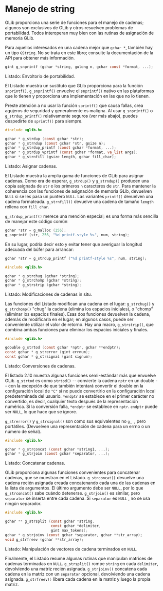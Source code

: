 # Manejo de string

GLib proporciona una serie de funciones para el manejo de cadenas; algunos son exclusivos de GLib y otros resuelven problemas de portabilidad. Todos interoperan muy bien con las rutinas de asignación de memoria GLib.

Para aquellos interesados en una cadena mejor que `gchar *`, también hay un tipo `GString`. No se trata en este libro; consulte la documentación de la API para obtener más información.

<a id="glib-strext"></a>

```c
gint g_snprintf (gchar *string, gulong n, gchar const *format, ...);
```

<div class="caption">

<p><span class="glib-strext">Listado</span>: Envoltorio de portabilidad.</p>

</div>

El <span class="glib-strext">Listado</span> muestra un sustituto que GLib proporciona para la función `snprintf()`. `g_snprintf()` envuelve el `snprintf()` nativo en las plataformas que lo tienen y proporciona una implementación en las que no lo tienen.

Preste atención a no usar la función `sprintf()` que causa fallas, crea agujeros de seguridad y generalmente es maligna. Al usar `g_snprintf()` o `g_strdup_printf()` relativamente seguros (ver más abajo), puedes despedirte de `sprintf()` para siempre.

<a id="glib-strdup"></a>

```c
#include <glib.h>

gchar * g_strdup (const gchar *str);
gchar * g_strndup (const gchar *str, gsize n);
gchar * g_strdup_printf (const gchar *format, ...);
gchar * g_strdup_vprintf (const gchar *format, va_list args);
gchar * g_strnfill (gsize length, gchar fill_char);
```

<div class="caption">

<p><span class="glib-strdup">Listado</span>: Asignar cadenas.</p>

</div>

El <span class="glib-strdup">Listado</span> muestra la amplia gama de funciones de GLib para asignar cadenas. Como era de esperar, `g_strdup()` y `g_strndup()` producen una copia asignada de `str` o los primeros `n` caracteres de `str`. Para mantener la coherencia con las funciones de asignación de memoria GLib, devuelven `NULL` si se les pasa un puntero `NULL`. Las variantes `printf()` devuelven una cadena formateada. `g_strnfill()` devuelve una cadena de tamaño `length` rellena con `fill_char`.

`g_strdup_printf()` merece una mención especial; es una forma más sencilla de manejar este código común:

```c
gchar *str = g_malloc (256);
g_snprintf (str, 256, "%d printf-style %s", num, string);
```

En su lugar, podría decir esto y evitar tener que averiguar la longitud adecuada del búfer para arrancar:

```c
gchar *str = g_strdup_printf ("%d printf-style %s", num, string);
```

<a id="glib-strmanip"></a>

```c
#include <glib.h>

gchar * g_strchug (gchar *string);
gchar * g_strchomp (gchar *string);
gchar * g_strstrip (gchar *string);
```

<div class="caption">

<p><span class="glib-strmanip">Listado</span>: Modificaciones de cadenas in situ.</p>

</div>

Las funciones del <span class="glib-strmanip">Listado</span> modifican una cadena en el lugar: `g_strchug()` y `g_strchomp()` "chug" la cadena (elimina los espacios iniciales), o "chomp" (eliminar los espacios finales). Esas dos funciones devuelven la cadena, además de modificarla en el lugar; en algunos casos, puede ser conveniente utilizar el valor de retorno. Hay una macro, `g_strstrip()`, que combina ambas funciones para eliminar los espacios iniciales y finales.

<a id="glib-strformats"></a>

```c
#include <glib.h>

gdouble g_strtod (const gchar *nptr, gchar **endptr);
const gchar * g_strerror (gint errnum);
const gchar * g_strsignal (gint signum);
```

<div class="caption">

<p><span class="glib-strformats">Listado</span>: Conversiones de cadenas.</p>

</div>

El listado 2.10 muestra algunas funciones semi-estándar más que envuelve GLib. `g_strtod` es como `strtod()` -- convierte la cadena `nptr` en un double -- con la excepción de que también intentará convertir el double en la configuración local de `"C"` si no puede convertirlo en la configuración local predeterminada del usuario. `*endptr` se establece en el primer carácter no convertido, es decir, cualquier texto después de la representación numérica. Si la conversión falla, `*endptr` se establece en `nptr`. `endptr` puede ser `NULL`, lo que hace que se ignore.

`g_strerror()` y `g_strsignal()` son como sus equivalentes no `g_ `, pero portátiles. (Devuelven una representación de cadena para un errno o un número de señal).

<a id="glib-strconcat"></a>

```c
#include <glib.h>

gchar * g_strconcat (const gchar *string1, ...);
gchar * g_strjoin (const gchar *separator, ...);
```

<div class="caption">

<p><span class="glib-strconcat">Listado</span>: Concatenar cadenas.</p>

</div>

GLib proporciona algunas funciones convenientes para concatenar cadenas, que se muestran en el <span class="glib-strconcat">Listado</span>. `g_strconcat()` devuelve una cadena recién asignada creada concatenando cada una de las cadenas en la lista de argumentos. El último argumento debe ser `NULL`, por lo que `g_strconcat()` sabe cuándo detenerse. `g_strjoin()` es similar, pero `separator` se inserta entre cada cadena. Si `separator` es `NULL` , no se usa ningún separador.

<a id="glib-strvector"></a>

```c
#include <glib.h>

gchar ** g_strsplit (const gchar *string,
                     const gchar *delimiter,
                     gint max_tokens);
gchar * g_strjoinv (const gchar *separator, gchar **str_array);
void g_strfreev (gchar **str_array);
```

<div class="caption">

<p><span class="glib-strvector">Listado</span>: Manipulación de vectores de cadena terminados en <code>NULL</code>.</p>

</div>

Finalmente, el <span class="glib-strvector">Listado</span> resume algunas rutinas que manipulan matrices de cadenas terminadas en `NULL`. `g_strsplit()` rompe `string` en cada `delimiter`, devolviendo una matriz recién asignada. `g_strjoinv()` concatena cada cadena en la matriz con un `separator` opcional, devolviendo una cadena asignada. `g_strfreev()` libera cada cadena en la matriz y luego la propia matriz.
